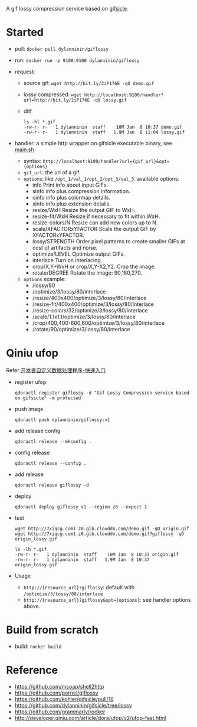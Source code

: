 A gif lossy compression service based on [gifsicle](https://github.com/kohler/gifsicle/pull/16).

Started
========

- pull: `docker pull dylanninin/giflossy`
- run: `docker run -p 9100:9100 dylanninin/giflossy`
- request:
  - source gif: `wget http://bit.ly/2iP176E -qO demo.gif`
  - lossy compressed: `wget http://localhost:9100/handler?url=http://bit.ly/2iP176E -qO lossy.gif`
  - diff

    ```shell
    ls -hl *.gif
    -rw-r- r-   1 dylanninin  staff    10M Jan  8 10:37 demo.gif
    -rw-r- r-   1 dylanninin  staff   1.9M Jan  8 11:04 lossy.gif
    ```

- handler: a simple http wrapper on gifsicle executable binary, see [main.sh](main.sh)
  - syntax: `http://localhost:9100/handler?url={gif_url}&opt={options}`
  - `gif_url`: the url of a gif
  - `options`: like `/opt_1/val_1/opt_2/opt_3/val_3`. available options:
    - info                    Print info about input GIFs.
    - sinfo                   info plus compression information.
    - cinfo                   info plus colormap details.
    - xinfo                   info plus extension details.
    - resize/WxH              Resize the output GIF to WxH.
    - resize-fit/WxH          Resize if necessary to fit within WxH.
    - resize-colors/N         Resize can add new colors up to N.
    - scale/XFACTORxYFACTOR   Scale the output GIF by XFACTORxYFACTOR.
    - lossy/STRENGTH          Order pixel patterns to create smaller
                                GIFs at cost of artifacts and noise.
    - optimize/LEVEL          Optimize output GIFs.
    - interlace               Turn on interlacing.
    - crop/X,Y+WxH            or crop/X,Y-X2,Y2.
                                Crop the image.
    - rotate/DEGREE           Rotate the image: 90,180,270.
  - `options` example:
    - /lossy/80
    - /optimize/3/lossy/80/interlace
    - /resize/400x400/optimize/3/lossy/80/interlace
    - /resize-fit/400x400/optimize/3/lossy/80/interlace
    - /resize-colors/32/optimize/3/lossy/80/interlace
    - /scale/1.1x1.1/optimize/3/lossy/80/interlace
    - /crop/400,400-600,600/optimize/3/lossy/80/interlace
    - /rotate/90/optimize/3/lossy/80/interlace


Qiniu ufop
========

Refer [开发者自定义数据处理程序-快速入门](http://developer.qiniu.com/article/dora/ufop/v2/ufop-fast.html)

- register ufop

  ```shell
  qdoractl register giflossy -d "Gif Lossy Compression service based on gifsicle" -m protected
  ```

- push image

  ```shell
  qdoractl push dylanninin/giflossy:v1
  ```

- add release config

  ```shell
  qdoractl release --mkconfig .
  ```

- config release

  ```shell
  qdoractl release --config .
  ```

- add release

  ```shell
  qdoractl release giflossy -d
  ```

- deploy

  ```shell
  qdoractl deploy giflossy v1 --region z0 --expect 1
  ```

- test

  ```shell
  wget http://7xiqcg.com1.z0.glb.clouddn.com/demo.gif -qO origin.gif
  wget http://7xiqcg.com1.z0.glb.clouddn.com/demo.gif?giflossy -qO origin_lossy.gif

  ls -lh *.gif
  -rw-r- r-   1 dylanninin  staff    10M Jan  8 10:37 origin.gif
  -rw-r- r-   1 dylanninin  staff   1.9M Jan  8 10:37 origin_lossy.gif
  ```

- Usage

  - `http://{resource_url}?giflossy`: default with `/optimize/3/lossy/80/interlace`
  - `http://{resource_url}?giflossy&opt={options}`: see handler options above.

Build from scratch
========

- build: `rocker build`

Reference
========

- https://github.com/msoap/shell2http
- https://github.com/pornel/giflossy
- https://github.com/kohler/gifsicle/pull/16
- https://github.com/dylanninin/gifsicle/tree/lossy
- https://github.com/grammarly/rocker
- http://developer.qiniu.com/article/dora/ufop/v2/ufop-fast.html
